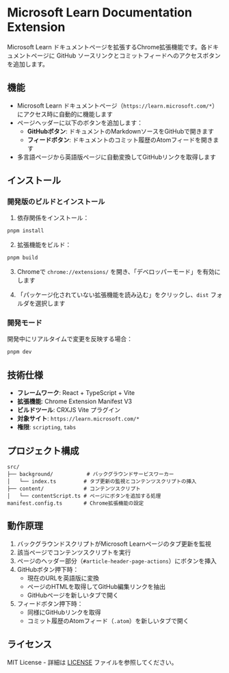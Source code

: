 # Microsoft Learn Documentation Extension

Microsoft Learn ドキュメントページを拡張するChrome拡張機能です。各ドキュメントページに GitHub ソースリンクとコミットフィードへのアクセスボタンを追加します。

## 機能

- Microsoft Learn ドキュメントページ（`https://learn.microsoft.com/*`）にアクセス時に自動的に機能します
- ページヘッダーに以下のボタンを追加します：
  - **GitHubボタン**: ドキュメントのMarkdownソースをGitHubで開きます
  - **フィードボタン**: ドキュメントのコミット履歴のAtomフィードを開きます
- 多言語ページから英語版ページに自動変換してGitHubリンクを取得します

## インストール

### 開発版のビルドとインストール

1. 依存関係をインストール：

```bash
pnpm install
```

2. 拡張機能をビルド：

```bash
pnpm build
```

3. Chromeで `chrome://extensions/` を開き、「デベロッパーモード」を有効にします

4. 「パッケージ化されていない拡張機能を読み込む」をクリックし、`dist` フォルダを選択します

### 開発モード

開発中にリアルタイムで変更を反映する場合：

```bash
pnpm dev
```

## 技術仕様

- **フレームワーク**: React + TypeScript + Vite
- **拡張機能**: Chrome Extension Manifest V3
- **ビルドツール**: CRXJS Vite プラグイン
- **対象サイト**: `https://learn.microsoft.com/*`
- **権限**: `scripting`, `tabs`

## プロジェクト構成

```
src/
├── background/           # バックグラウンドサービスワーカー
│   └── index.ts         # タブ更新の監視とコンテンツスクリプトの挿入
├── content/             # コンテンツスクリプト
│   └── contentScript.ts # ページにボタンを追加する処理
manifest.config.ts       # Chrome拡張機能の設定
```

## 動作原理

1. バックグラウンドスクリプトがMicrosoft Learnページのタブ更新を監視
2. 該当ページでコンテンツスクリプトを実行
3. ページのヘッダー部分（`#article-header-page-actions`）にボタンを挿入
4. GitHubボタン押下時：
   - 現在のURLを英語版に変換
   - ページのHTMLを取得してGitHub編集リンクを抽出
   - GitHubページを新しいタブで開く
5. フィードボタン押下時：
   - 同様にGitHubリンクを取得
   - コミット履歴のAtomフィード（`.atom`）を新しいタブで開く

## ライセンス

MIT License - 詳細は [LICENSE](LICENSE) ファイルを参照してください。
